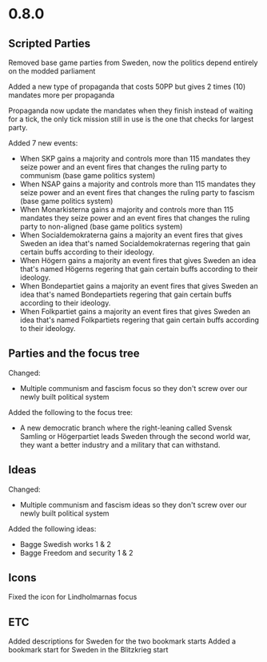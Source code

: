 # 0.8.0

## Scripted Parties

Removed base game parties from Sweden, now the politics depend entirely on the modded parliament

Added a new type of propaganda that costs 50PP but gives 2 times (10) mandates more per propaganda

Propaganda now update the mandates when they finish instead of waiting for a tick, the only tick mission still in use is the one that checks for largest party.

Added 7 new events:

* When SKP gains a majority and controls more than 115 mandates they seize power and an event fires that changes the ruling party to communism (base game politics system)
* When NSAP gains a majority and controls more than 115 mandates they seize power and an event fires that changes the ruling party to fascism (base game politics system)
* When Monarkisterna gains a majority and controls more than 115 mandates they seize power and an event fires that changes the ruling party to non-aligned (base game politics system)
* When Socialdemokraterna gains a majority an event fires that gives Sweden an idea that's named Socialdemokraternas regering that gain certain buffs according to their ideology.
* When Högern gains a majority an event fires that gives Sweden an idea that's named Högerns regering that gain certain buffs according to their ideology.
* When Bondepartiet gains a majority an event fires that gives Sweden an idea that's named Bondepartiets regering that gain certain buffs according to their ideology.
* When Folkpartiet gains a majority an event fires that gives Sweden an idea that's named Folkpartiets regering that gain certain buffs according to their ideology.

## Parties and the focus tree

Changed:

* Multiple communism and fascism focus so they don't screw over our newly built political system

Added the following to the focus tree:

* A new democratic branch where the right-leaning called Svensk Samling or Högerpartiet leads Sweden through the second world war, they want a better industry and a military that can withstand.

## Ideas

Changed:

* Multiple communism and fascism ideas so they don't screw over our newly built political system

Added the following ideas:

* Bagge Swedish works 1 & 2
* Bagge Freedom and security 1 & 2

## Icons

Fixed the icon for Lindholmarnas focus

## ETC

Added descriptions for Sweden for the two bookmark starts
Added a bookmark start for Sweden in the Blitzkrieg start

